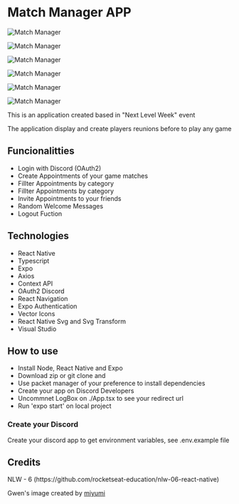 # Match Manager APP
![Match Manager](https://github.com/ThyagoFRTS/Match-Manager/blob/master/images_app/login.jpg=54x120)

![Match Manager](./images_app/void_home.jpg=54x120)

![Match Manager](./images_app/home.jpg=54x120)

![Match Manager](./images_app/filttered.jpg=54x120)

![Match Manager](./images_app/create_appointment.jpg=54x120)

![Match Manager](./images_app/details.jpg=54x120)

<p>This is an application created based in "Next Level Week" event</p>
<p>The application display and create players reunions before to play any game</p>
<h2>Funcionalitties</h2>
<ul>
  <li>Login with Discord (OAuth2)</li>
  <li>Create Appointments of your game matches</li>
  <li>Fillter Appointments by category</li>
  <li>Fillter Appointments by category</li>
  <li>Invite Appointments to your friends</li>
  <li>Random Welcome Messages</li>
  <li>Logout Fuction</li>
</ul>
<h2>Technologies</h2>
<ul>
  <li>React Native</li>
  <li>Typescript</li>
  <li>Expo</li>
  <li>Axios</li>
  <li>Context API</li>
  <li>OAuth2 Discord</li>
  <li>React Navigation</li>
  <li>Expo Authentication</li>
  <li>Vector Icons</li>
  <li>React Native Svg and Svg Transform</li>
  <li>Visual Studio</li>
</ul>
<h2>How to use</h2>
<ul>
  <li>Install Node, React Native and Expo</li>
  <li>Download zip or git clone and</li>
  <li>Use packet manager of your preference to install dependencies</li>
  <li>Create your app on Discord Developers</li>
  <li>Uncommnet LogBox on ./App.tsx to see your redirect url</li>
  <li>Run 'expo start' on local project</li>
</ul>
<h3>Create your Discord</h3>
<p>Create your discord app to get environment variables, see .env.example file</p>
<h2>Credits</h2>
<p>NLW - 6 (https://github.com/rocketseat-education/nlw-06-react-native)</p>
<p>Gwen's image created by <a href="https://www.zerochan.net/3300990">miyumi</a></p>
